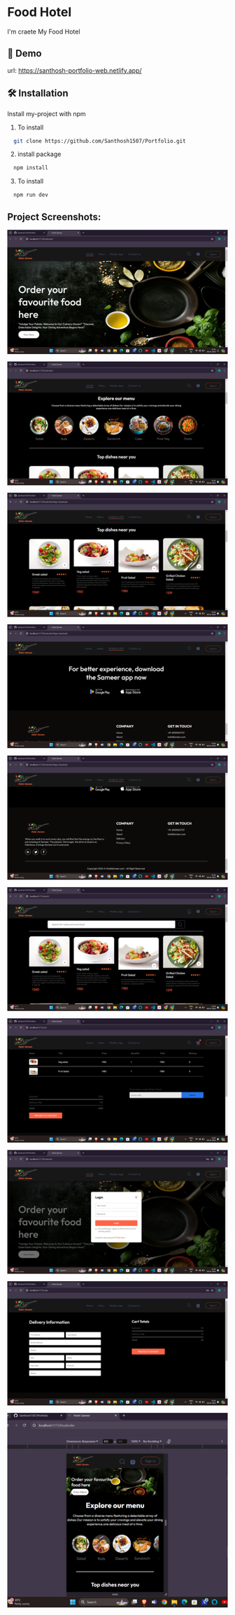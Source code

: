 # Food Hotel

I'm craete My Food Hotel

## 🔗 Demo

url: https://santhosh-portfolio-web.netlify.app/

## 🛠 Installation

Install my-project with npm

1. To install
```bash
  git clone https://github.com/Santhosh1507/Portfolio.git
```
2. install package
```bash
  npm install 
```
3. To install
```bash
  npm run dev
```
## Project Screenshots:
![alt text](<Images/Screenshot 2024-05-09 124140.png>)

![alt text](<Images/Screenshot 2024-05-09 124145.png>)

![alt text](<Images/Screenshot 2024-05-09 124207.png>)

![alt text](<Images/Screenshot 2024-05-09 124213.png>)

![alt text](<Images/Screenshot 2024-05-09 124217.png>)

![alt text](<Images/Screenshot 2024-05-09 124228.png>)

![alt text](<Images/Screenshot 2024-05-09 124248.png>)

![alt text](<Images/Screenshot 2024-05-09 124303.png>)

![alt text](<Images/Screenshot 2024-05-09 124315.png>)

![alt text](<Images/Screenshot 2024-05-09 124405.png>)
